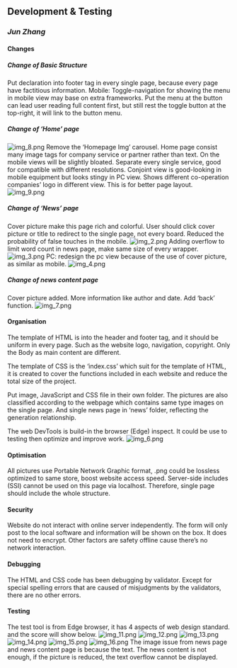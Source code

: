 ## Development & Testing
### ***Jun Zhang***

#### Changes
##### Change of Basic Structure
Put declaration into footer tag in every single page, because every page have factitious information.
Mobile: Toggle-navigation for showing the menu in mobile view may base on extra frameworks. Put the menu at the button can lead user reading full content first, but still rest the toggle button at the top-right, it will link to the button menu.

##### Change of ‘Home’ page
![img_8.png](img/documentation/2/img_8.png)
Remove the ‘Homepage Img’ carousel. Home page consist many image tags for company service or partner rather than text. On the mobile views will be slightly bloated.
Separate every single service, good for compatible with different resolutions. Conjoint view is good-looking in mobile equipment but looks stingy in PC view.
Shows different co-operation companies’ logo in different view. This is for better page layout.
![img_9.png](img/documentation/2/img_9.png)
##### Change of ‘News’ page
Cover picture make this page rich and colorful.
User should click cover picture or title to redirect to the single page, not every board. Reduced the probability of false touches in the mobile.
![img_2.png](img/documentation/2/img_2.png)
Adding overflow to limit word count in news page, make same size of every wrapper.
 ![img_3.png](img/documentation/2/img_3.png)
PC: redesign the pc view because of the use of cover picture, as similar as mobile.
![img_4.png](img/documentation/2/img_4.png)
##### Change of news content page
Cover picture added.
More information like author and date.
Add ‘back’ function.
![img_7.png](img/documentation/2/img_7.png)


#### Organisation
The template of HTML is into the header and footer tag, and it should be uniform in every page. Such as the website logo, navigation, copyright. Only the Body as main content are different. 

The template of CSS is the ‘index.css’ which suit for the template of HTML, it is created to cover the functions included in each website and reduce the total size of the project.

Put image, JavaScript and CSS file in their own folder. The pictures are also classified according to the webpage which contains same type images on the single page. And single news page in ‘news’ folder, reflecting the generation relationship.

The web DevTools is build-in the browser (Edge) inspect. It could be use to testing then optimize and improve work.
![img_6.png](img/documentation/2/img_6.png)

#### Optimisation
All pictures use Portable Network Graphic format, .png could be lossless optimized to same store, boost website access speed.
Server-side includes (SSI) cannot be used on this page via localhost. Therefore, single page should include the whole structure.

#### Security
Website do not interact with online server independently. The form will only post to the local software and information will be shown on the box. It does not need to encrypt.
Other factors are safety offline cause there’s no network interaction.

#### Debugging
The HTML and CSS code has been debugging by validator. Except for special spelling errors that are caused of misjudgments by the validators, there are no other errors.

#### Testing
The test tool is from Edge browser, it has 4 aspects of web design standard. and the score will show below.
![img_11.png](img/documentation/2/img_11.png)
![img_12.png](img/documentation/2/img_12.png)
![img_13.png](img/documentation/2/img_13.png)
![img_14.png](img/documentation/2/img_14.png)
![img_15.png](img/documentation/2/img_15.png)
![img_16.png](img/documentation/2/img_16.png)
The image issue from news page and news content page is because the text. The news content is not enough, if the picture is reduced, the text overflow cannot be displayed.

